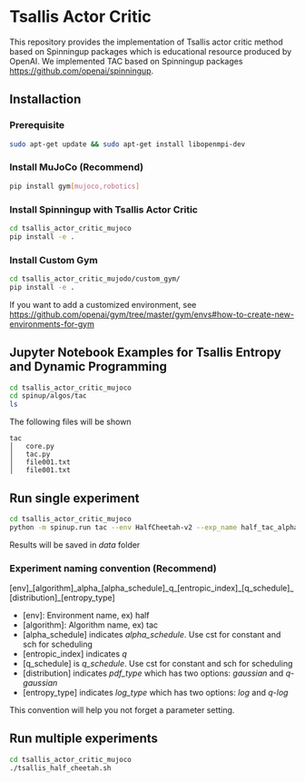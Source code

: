 # Tsallis Actor Critic
This repository provides the implementation of Tsallis actor critic method based on Spinningup packages which is educational resource produced by OpenAI. We implemented TAC based on Spinningup packages https://github.com/openai/spinningup.
## Installaction
### Prerequisite
```sh
sudo apt-get update && sudo apt-get install libopenmpi-dev
```
### Install MuJoCo (Recommend)
```sh
pip install gym[mujoco,robotics]
```
### Install Spinningup with Tsallis Actor Critic
```sh
cd tsallis_actor_critic_mujoco
pip install -e .
```
### Install Custom Gym
```sh
cd tsallis_actor_critic_mujodo/custom_gym/
pip install -e .
```

If you want to add a customized environment, see https://github.com/openai/gym/tree/master/gym/envs#how-to-create-new-environments-for-gym

## Jupyter Notebook Examples for Tsallis Entropy and Dynamic Programming

```sh
cd tsallis_actor_critic_mujoco
cd spinup/algos/tac
ls
```
The following files will be shown
```
tac
│   core.py
│   tac.py
│   file001.txt    
│   file001.txt      
```

## Run single experiment
```sh
cd tsallis_actor_critic_mujoco
python -m spinup.run tac --env HalfCheetah-v2 --exp_name half_tac_alpha_cst_q_1.5_cst_gaussian_q_log  --epochs 200 --lr 1e-3 --q 1.5 --pdf_type gaussian --log_type q-log --alpha_schedule constant --q_schedule constant --seed 0 10 20 30 40 50 60 70 80 90
```
Results will be saved in _data_ folder

### Experiment naming convention (Recommend)
[env]\_[algorithm]\_alpha\_[alpha_schedule]\_q\_[entropic_index]\_[q_schedule]\_[distribution]\_[entropy_type]
- [env]: Environment name, ex) half
- [algorithm]: Algorithm name, ex) tac
- [alpha_schedule] indicates _alpha_schedule_. Use cst for constant and sch for scheduling
- [entropic_index] indicates _q_
- [q_schedule] is _q_schedule_. Use cst for constant and sch for scheduling
- [distribution] indicates _pdf\_type_ which has two options: _gaussian_ and _q-gaussian_
- [entropy_type] indicates _log\_type_ which has two options: _log_ and _q-log_

This convention will help you not forget a parameter setting.

## Run multiple experiments
```sh
cd tsallis_actor_critic_mujoco
./tsallis_half_cheetah.sh
```
